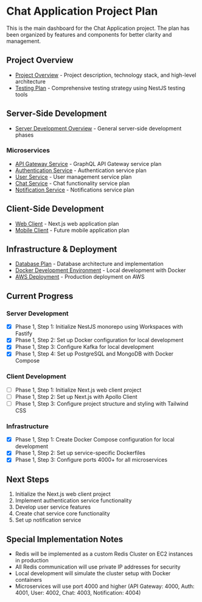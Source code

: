 # Chat Application Project Plan

This is the main dashboard for the Chat Application project. The plan has been organized by features and components for better clarity and management.

## Project Overview
- [Project Overview](PROJECT_OVERVIEW.md) - Project description, technology stack, and high-level architecture
- [Testing Plan](TESTING_PLAN.md) - Comprehensive testing strategy using NestJS testing tools

## Server-Side Development
- [Server Development Overview](SERVER_PLAN.md) - General server-side development phases

### Microservices
- [API Gateway Service](server/API_GATEWAY_PLAN.md) - GraphQL API Gateway service plan
- [Authentication Service](server/AUTH_SERVICE_PLAN.md) - Authentication service plan
- [User Service](server/USER_SERVICE_PLAN.md) - User management service plan
- [Chat Service](server/CHAT_SERVICE_PLAN.md) - Chat functionality service plan
- [Notification Service](server/NOTIFICATION_SERVICE_PLAN.md) - Notifications service plan

## Client-Side Development
- [Web Client](client/WEB_CLIENT_PLAN.md) - Next.js web application plan
- [Mobile Client](client/MOBILE_CLIENT_PLAN.md) - Future mobile application plan

## Infrastructure & Deployment
- [Database Plan](DATABASE_PLAN.md) - Database architecture and implementation
- [Docker Development Environment](DOCKER_PLAN.md) - Local development with Docker
- [AWS Deployment](AWS_DEPLOYMENT_PLAN.md) - Production deployment on AWS

## Current Progress

### Server Development
- [x] Phase 1, Step 1: Initialize NestJS monorepo using Workspaces with Fastify
- [x] Phase 1, Step 2: Set up Docker configuration for local development
- [x] Phase 1, Step 3: Configure Kafka for local development
- [x] Phase 1, Step 4: Set up PostgreSQL and MongoDB with Docker Compose

### Client Development
- [ ] Phase 1, Step 1: Initialize Next.js web client project
- [ ] Phase 1, Step 2: Set up Next.js with Apollo Client
- [ ] Phase 1, Step 3: Configure project structure and styling with Tailwind CSS

### Infrastructure
- [x] Phase 1, Step 1: Create Docker Compose configuration for local development
- [x] Phase 1, Step 2: Set up service-specific Dockerfiles
- [x] Phase 1, Step 3: Configure ports 4000+ for all microservices

## Next Steps
1. Initialize the Next.js web client project
2. Implement authentication service functionality
3. Develop user service features
4. Create chat service core functionality
5. Set up notification service

## Special Implementation Notes
- Redis will be implemented as a custom Redis Cluster on EC2 instances in production
- All Redis communication will use private IP addresses for security
- Local development will simulate the cluster setup with Docker containers
- Microservices will use port 4000 and higher (API Gateway: 4000, Auth: 4001, User: 4002, Chat: 4003, Notification: 4004)
